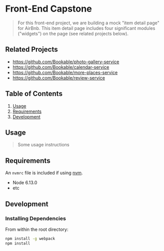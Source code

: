 # Front-End Capstone

> For this front-end project, we are building a mock "item detail page" for AirBnb. This item detail page includes  four significant modules ("widgets") on the page (see related projects below).


## Related Projects

  - https://github.com/Bookable/photo-gallery-service
  - https://github.com/Bookable/calendar-service
  - https://github.com/Bookable/more-places-service
  - https://github.com/Bookable/review-service

## Table of Contents

1. [Usage](#Usage)
1. [Requirements](#requirements)
1. [Development](#development)

## Usage

> Some usage instructions

## Requirements

An `nvmrc` file is included if using [nvm](https://github.com/creationix/nvm).

- Node 6.13.0
- etc

## Development

### Installing Dependencies

From within the root directory:

```sh
npm install -g webpack
npm install
```

